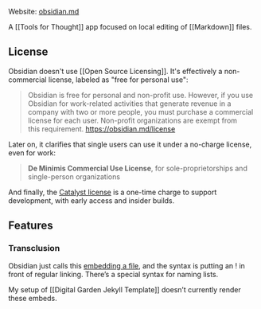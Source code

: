 ---
---
Website: [obsidian.md](https://obsidian.md)

A [[Tools for Thought]] app focused on local editing of [[Markdown]] files.
## License

Obsidian doesn't use [[Open Source Licensing]]. It's effectively a non-commercial license, labeled as "free for personal use":

> Obsidian is free for personal and non-profit use. However, if you use Obsidian for work-related activities that generate revenue in a company with two or more people, you must purchase a commercial license for each user. Non-profit organizations are exempt from this requirement.
> <https://obsidian.md/license>

Later on, it clarifies that single users can use it under a no-charge license, even for work:

> **De Minimis Commercial Use License**, for sole-proprietorships and single-person organizations

And finally, the [Catalyst license](https://help.obsidian.md/Licenses+and+payment/Catalyst+license) is a one-time charge to support development, with early access and insider builds.

## Features

### Transclusion

Obsidian just calls this [embedding a file](https://help.obsidian.md/Linking+notes+and+files/Embed+files), and the syntax is putting an ! in front of regular linking. There’s a special syntax for naming lists. 

My setup of [[Digital Garden Jekyll Template]] doesn’t currently render these embeds.